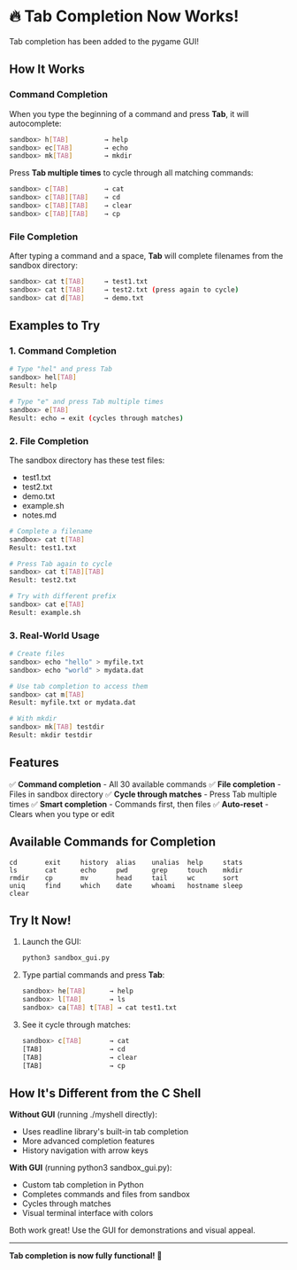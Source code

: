 # 🔥 Tab Completion Now Works!

Tab completion has been added to the pygame GUI!

## How It Works

### Command Completion
When you type the beginning of a command and press **Tab**, it will autocomplete:

```bash
sandbox> h[TAB]         → help
sandbox> ec[TAB]        → echo
sandbox> mk[TAB]        → mkdir
```

Press **Tab multiple times** to cycle through all matching commands:
```bash
sandbox> c[TAB]         → cat
sandbox> c[TAB][TAB]    → cd
sandbox> c[TAB][TAB]    → clear
sandbox> c[TAB][TAB]    → cp
```

### File Completion
After typing a command and a space, **Tab** will complete filenames from the sandbox directory:

```bash
sandbox> cat t[TAB]     → test1.txt
sandbox> cat t[TAB]     → test2.txt (press again to cycle)
sandbox> cat d[TAB]     → demo.txt
```

## Examples to Try

### 1. Command Completion
```bash
# Type "hel" and press Tab
sandbox> hel[TAB]
Result: help

# Type "e" and press Tab multiple times
sandbox> e[TAB]
Result: echo → exit (cycles through matches)
```

### 2. File Completion
The sandbox directory has these test files:
- test1.txt
- test2.txt
- demo.txt
- example.sh
- notes.md

```bash
# Complete a filename
sandbox> cat t[TAB]
Result: test1.txt

# Press Tab again to cycle
sandbox> cat t[TAB][TAB]
Result: test2.txt

# Try with different prefix
sandbox> cat e[TAB]
Result: example.sh
```

### 3. Real-World Usage
```bash
# Create files
sandbox> echo "hello" > myfile.txt
sandbox> echo "world" > mydata.dat

# Use tab completion to access them
sandbox> cat m[TAB]
Result: myfile.txt or mydata.dat

# With mkdir
sandbox> mk[TAB] testdir
Result: mkdir testdir
```

## Features

✅ **Command completion** - All 30 available commands
✅ **File completion** - Files in sandbox directory
✅ **Cycle through matches** - Press Tab multiple times
✅ **Smart completion** - Commands first, then files
✅ **Auto-reset** - Clears when you type or edit

## Available Commands for Completion

```
cd       exit     history  alias    unalias  help     stats
ls       cat      echo     pwd      grep     touch    mkdir
rmdir    cp       mv       head     tail     wc       sort
uniq     find     which    date     whoami   hostname sleep
clear
```

## Try It Now!

1. Launch the GUI:
   ```bash
   python3 sandbox_gui.py
   ```

2. Type partial commands and press **Tab**:
   ```bash
   sandbox> he[TAB]      → help
   sandbox> l[TAB]       → ls
   sandbox> ca[TAB] t[TAB] → cat test1.txt
   ```

3. See it cycle through matches:
   ```bash
   sandbox> c[TAB]       → cat
   [TAB]                 → cd
   [TAB]                 → clear
   [TAB]                 → cp
   ```

## How It's Different from the C Shell

**Without GUI** (running ./myshell directly):
- Uses readline library's built-in tab completion
- More advanced completion features
- History navigation with arrow keys

**With GUI** (running python3 sandbox_gui.py):
- Custom tab completion in Python
- Completes commands and files from sandbox
- Cycles through matches
- Visual terminal interface with colors

Both work great! Use the GUI for demonstrations and visual appeal.

---

**Tab completion is now fully functional! 🎉**

